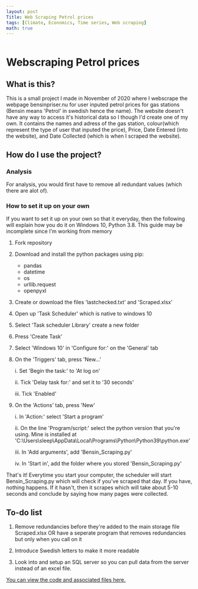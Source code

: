 ```yaml
---
layout: post
Title: Web Scraping Petrol prices
tags: [Climate, Economics, Time series, Web scraping]
math: true
---
```

<img src="https://images.unsplash.com/photo-1517443059487-054e8db674b5?ixlib=rb-1.2.1&ixid=MXwxMjA3fDB8MHxwaG90by1wYWdlfHx8fGVufDB8fHw%3D&auto=format&fit=crop&w=1350&q=80" class="page-image" alt="">

# Webscraping Petrol prices

## What is this?
This is a small project I made in November of 2020 where I webscrape the webpage bensinpriser.nu for user inputed petrol prices for gas stations (Bensin means 'Petrol' in swedish hence the name). The website doesn't have any way to access it's historical data so I though I'd create one of my own. 
It contains the names and adress of the gas station, colour(which represent the type of user that inputed the price), Price, Date Entered (into the website), and Date Collected (which is when I scraped the website).

## How do I use the project?
### Analysis
For analysis, you would first have to remove all redundant values (which there are alot of).

### How to set it up on your own
If you want to set it up on your own so that it everyday, then the following will explain how you do it on Windows 10, Python 3.8. This guide may be incomplete since I'm working from memory

1. Fork repository
2. Download and install the python packages using pip: 
    - pandas
    - datetime
    - os 
    - urllib.request
    - openpyxl
3. Create or download the files 'lastchecked.txt' and 'Scraped.xlsx'
4. Open up 'Task Scheduler' which is native to windows 10
5. Select 'Task scheduler Library' create a new folder
6. Press 'Create Task'
7. Select 'Windows 10' in 'Configure for:' on the 'General' tab
8. On the 'Triggers' tab, press 'New...' 

   i. Set 'Begin the task:' to 'At log on'

   ii. Tick 'Delay task for:' and set it to '30 seconds'

   iii. Tick 'Enabled'

9. On the 'Actions' tab, press 'New'

   i. In 'Action:' select 'Start a program'

   ii. On the line 'Program/script:' select the python version that you're using. Mine is installed at 'C:\Users\sleep\AppData\Local\Programs\Python\Python39\python.exe'

   iii. In 'Add arguments', add 'Bensin_Scraping.py'

   iv. In 'Start in', add the folder where you stored 'Bensin_Scraping.py'

That's it!
Everytime you start your computer, the scheduler will start Bensin_Scraping.py which will check if you've scraped that day. If you have, nothing happens. If it hasn't, then it scrapes which will take about 5-10 seconds and conclude by saying how many pages were collected.

## To-do list
1. Remove redundancies before they're added to the main storage file Scraped.xlsx OR have a seperate program that removes redundancies but only when you call on it

2. Introduce Swedish letters to make it more readable

3. Look into and setup an SQL server so you can pull data from the server instead of an excel file.

<a href="https://github.com/Supersoppan/Misc.-Projects/tree/main/Bensin_scraping" target="_blank">You can view the code and associated files here.</a>